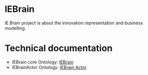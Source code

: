 # IEBrain
IE Brain project is about the innovation representation and business modelling.

# Technical documentation
* IEBrain core Ontology: [IEBrain](https://w3id.org/def/iebrain "IEBrain")
* IEBrainActor Ontology: [IEBrain Actor](https://w3id.org/def/iebrainactor "IEBrainActor")


